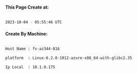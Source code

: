 
   
#### This Page Create at:

```bash

2023-10-04 - 05:55:46 UTC

```

#### Create By Machine:

```bash

Host Name : fv-az344-816

platform  : Linux-6.2.0-1012-azure-x86_64-with-glibc2.35

Ip Local  : 10.1.0.175

```

